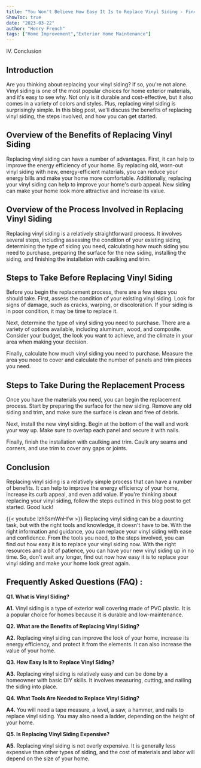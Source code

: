 ```yaml
---
title: "You Won't Believe How Easy It Is to Replace Vinyl Siding - Find Out Now!"
ShowToc: true 
date: "2023-03-22"
author: "Henry French" 
tags: ["Home Improvement","Exterior Home Maintenance"]
---
```

IV. Conclusion

## Introduction

Are you thinking about replacing your vinyl siding? If so, you're not alone. Vinyl siding is one of the most popular choices for home exterior materials, and it's easy to see why. Not only is it durable and cost-effective, but it also comes in a variety of colors and styles. Plus, replacing vinyl siding is surprisingly simple. In this blog post, we'll discuss the benefits of replacing vinyl siding, the steps involved, and how you can get started.

## Overview of the Benefits of Replacing Vinyl Siding

Replacing vinyl siding can have a number of advantages. First, it can help to improve the energy efficiency of your home. By replacing old, worn-out vinyl siding with new, energy-efficient materials, you can reduce your energy bills and make your home more comfortable. Additionally, replacing your vinyl siding can help to improve your home's curb appeal. New siding can make your home look more attractive and increase its value.

## Overview of the Process Involved in Replacing Vinyl Siding

Replacing vinyl siding is a relatively straightforward process. It involves several steps, including assessing the condition of your existing siding, determining the type of siding you need, calculating how much siding you need to purchase, preparing the surface for the new siding, installing the siding, and finishing the installation with caulking and trim.

## Steps to Take Before Replacing Vinyl Siding

Before you begin the replacement process, there are a few steps you should take. First, assess the condition of your existing vinyl siding. Look for signs of damage, such as cracks, warping, or discoloration. If your siding is in poor condition, it may be time to replace it.

Next, determine the type of vinyl siding you need to purchase. There are a variety of options available, including aluminum, wood, and composite. Consider your budget, the look you want to achieve, and the climate in your area when making your decision.

Finally, calculate how much vinyl siding you need to purchase. Measure the area you need to cover and calculate the number of panels and trim pieces you need.

## Steps to Take During the Replacement Process

Once you have the materials you need, you can begin the replacement process. Start by preparing the surface for the new siding. Remove any old siding and trim, and make sure the surface is clean and free of debris.

Next, install the new vinyl siding. Begin at the bottom of the wall and work your way up. Make sure to overlap each panel and secure it with nails.

Finally, finish the installation with caulking and trim. Caulk any seams and corners, and use trim to cover any gaps or joints.

## Conclusion

Replacing vinyl siding is a relatively simple process that can have a number of benefits. It can help to improve the energy efficiency of your home, increase its curb appeal, and even add value. If you're thinking about replacing your vinyl siding, follow the steps outlined in this blog post to get started. Good luck!

{{< youtube lzhSsmWnHfw >}} 
Replacing vinyl siding can be a daunting task, but with the right tools and knowledge, it doesn't have to be. With the right information and guidance, you can replace your vinyl siding with ease and confidence. From the tools you need, to the steps involved, you can find out how easy it is to replace your vinyl siding now. With the right resources and a bit of patience, you can have your new vinyl siding up in no time. So, don't wait any longer, find out now how easy it is to replace your vinyl siding and make your home look great again.

## Frequently Asked Questions (FAQ) :
**Q1. What is Vinyl Siding?**

**A1.** Vinyl siding is a type of exterior wall covering made of PVC plastic. It is a popular choice for homes because it is durable and low-maintenance. 

**Q2. What are the Benefits of Replacing Vinyl Siding?**

**A2.** Replacing vinyl siding can improve the look of your home, increase its energy efficiency, and protect it from the elements. It can also increase the value of your home. 

**Q3. How Easy Is It to Replace Vinyl Siding?**

**A3.** Replacing vinyl siding is relatively easy and can be done by a homeowner with basic DIY skills. It involves measuring, cutting, and nailing the siding into place. 

**Q4. What Tools Are Needed to Replace Vinyl Siding?**

**A4.** You will need a tape measure, a level, a saw, a hammer, and nails to replace vinyl siding. You may also need a ladder, depending on the height of your home. 

**Q5. Is Replacing Vinyl Siding Expensive?**

**A5.** Replacing vinyl siding is not overly expensive. It is generally less expensive than other types of siding, and the cost of materials and labor will depend on the size of your home.





